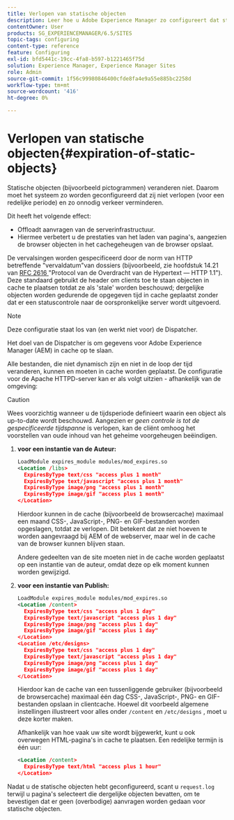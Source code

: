 ```yaml
---
title: Verlopen van statische objecten
description: Leer hoe u Adobe Experience Manager zo configureert dat statische objecten niet verlopen (gedurende een redelijke periode).
contentOwner: User
products: SG_EXPERIENCEMANAGER/6.5/SITES
topic-tags: configuring
content-type: reference
feature: Configuring
exl-id: bfd5441c-19cc-4fa8-b597-b1221465f75d
solution: Experience Manager, Experience Manager Sites
role: Admin
source-git-commit: 1f56c99980846400cfde8fa4e9a55e885bc2258d
workflow-type: tm+mt
source-wordcount: '416'
ht-degree: 0%

---
```


# Verlopen van statische objecten{#expiration-of-static-objects}

Statische objecten (bijvoorbeeld pictogrammen) veranderen niet. Daarom moet het systeem zo worden geconfigureerd dat zij niet verlopen (voor een redelijke periode) en zo onnodig verkeer verminderen.

Dit heeft het volgende effect:

* Offloadt aanvragen van de serverinfrastructuur.
* Hiermee verbetert u de prestaties van het laden van pagina&#39;s, aangezien de browser objecten in het cachegeheugen van de browser opslaat.

De vervalsingen worden gespecificeerd door de norm van HTTP betreffende &quot;vervaldatum&quot;van dossiers (bijvoorbeeld, zie hoofdstuk 14.21 van [ RFC 2616 ](https://www.ietf.org/rfc/rfc2616.txt) &quot;Protocol van de Overdracht van de Hypertext — HTTP 1.1&quot;). Deze standaard gebruikt de header om clients toe te staan objecten in cache te plaatsen totdat ze als &#39;stale&#39; worden beschouwd; dergelijke objecten worden gedurende de opgegeven tijd in cache geplaatst zonder dat er een statuscontrole naar de oorspronkelijke server wordt uitgevoerd.

>[!NOTE]
>
>Deze configuratie staat los van (en werkt niet voor) de Dispatcher.
>
>Het doel van de Dispatcher is om gegevens voor Adobe Experience Manager (AEM) in cache op te slaan.

Alle bestanden, die niet dynamisch zijn en niet in de loop der tijd veranderen, kunnen en moeten in cache worden geplaatst. De configuratie voor de Apache HTTPD-server kan er als volgt uitzien - afhankelijk van de omgeving:

>[!CAUTION]
>
>Wees voorzichtig wanneer u de tijdsperiode definieert waarin een object als up-to-date wordt beschouwd. Aangezien er *geen controle is tot de gespecificeerde tijdspanne* is verlopen, kan de cliënt omhoog het voorstellen van oude inhoud van het geheime voorgeheugen beëindigen.

1. **voor een instantie van de Auteur:**

   ```xml
   LoadModule expires_module modules/mod_expires.so
   <Location /libs>
     ExpiresByType text/css "access plus 1 month"
     ExpiresByType text/javascript "access plus 1 month"
     ExpiresByType image/png "access plus 1 month"
     ExpiresByType image/gif "access plus 1 month"
   </Location>
   ```

   Hierdoor kunnen in de cache (bijvoorbeeld de browsercache) maximaal een maand CSS-, JavaScript-, PNG- en GIF-bestanden worden opgeslagen, totdat ze verlopen. Dit betekent dat ze niet hoeven te worden aangevraagd bij AEM of de webserver, maar wel in de cache van de browser kunnen blijven staan.

   Andere gedeelten van de site moeten niet in de cache worden geplaatst op een instantie van de auteur, omdat deze op elk moment kunnen worden gewijzigd.

1. **voor een instantie van Publish:**

   ```xml
   LoadModule expires_module modules/mod_expires.so
   <Location /content>
     ExpiresByType text/css "access plus 1 day"
     ExpiresByType text/javascript "access plus 1 day"
     ExpiresByType image/png "access plus 1 day"
     ExpiresByType image/gif "access plus 1 day"
   </Location>
   <Location /etc/designs>
     ExpiresByType text/css "access plus 1 day"
     ExpiresByType text/javascript "access plus 1 day"
     ExpiresByType image/png "access plus 1 day"
     ExpiresByType image/gif "access plus 1 day"
   </Location>
   ```

   Hierdoor kan de cache van een tussenliggende gebruiker (bijvoorbeeld de browsercache) maximaal één dag CSS-, JavaScript-, PNG- en GIF-bestanden opslaan in clientcache. Hoewel dit voorbeeld algemene instellingen illustreert voor alles onder `/content` en `/etc/designs` , moet u deze korter maken.

   Afhankelijk van hoe vaak uw site wordt bijgewerkt, kunt u ook overwegen HTML-pagina&#39;s in cache te plaatsen. Een redelijke termijn is één uur:

   ```xml
   <Location /content>
     ExpiresByType text/html "access plus 1 hour"
   </Location>
   ```

Nadat u de statische objecten hebt geconfigureerd, scant u `request.log` terwijl u pagina&#39;s selecteert die dergelijke objecten bevatten, om te bevestigen dat er geen (overbodige) aanvragen worden gedaan voor statische objecten.
